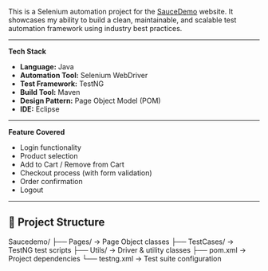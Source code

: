 This is a Selenium automation project for the [SauceDemo](https://www.saucedemo.com/) website. It showcases my ability to build a clean, maintainable, and scalable test automation framework using industry best practices.

---

**Tech Stack**

- **Language:** Java  
- **Automation Tool:** Selenium WebDriver  
- **Test Framework:** TestNG  
- **Build Tool:** Maven  
- **Design Pattern:** Page Object Model (POM)  
- **IDE:** Eclipse  

---

**Feature Covered**

- Login functionality
- Product selection
- Add to Cart / Remove from Cart
- Checkout process (with form validation)
- Order confirmation
- Logout

---
## 📁 Project Structure

Saucedemo/
├── Pages/ → Page Object classes
├── TestCases/ → TestNG test scripts
├── Utils/ → Driver & utility classes
├── pom.xml → Project dependencies
└── testng.xml → Test suite configuration
